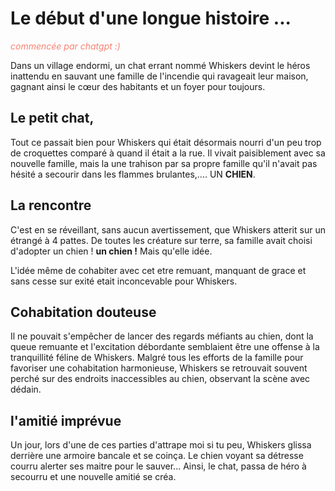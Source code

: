 # Le début d'une longue histoire ... 
<span style="color:salmon">*commencée par chatgpt :)*</span>

Dans un village endormi, un chat errant nommé Whiskers devint le héros inattendu en sauvant une famille de l'incendie qui ravageait leur maison, gagnant ainsi le cœur des habitants et un foyer pour toujours.

## Le petit chat,
Tout ce passait bien pour Whiskers qui était désormais nourri d'un peu trop de croquettes comparé à quand il était a la rue.
Il vivait paisiblement avec sa nouvelle famille, mais la une trahison par sa propre famille qu'il n'avait pas hésité a secourir dans les flammes brulantes,.... UN **CHIEN**.

## La rencontre
C'est en se réveillant, sans aucun avertissement, que Whiskers atterit sur un étrangé à 4 pattes. De toutes les créature sur terre, sa famille avait choisi d'adopter un chien ! **un chien !** Mais qu'elle idée. 

L'idée même de cohabiter avec cet etre remuant, manquant de grace et sans cesse sur exité etait inconcevable pour Whiskers.

## Cohabitation douteuse
Il ne pouvait s'empêcher de lancer des regards méfiants au chien, dont la queue remuante et l'excitation débordante semblaient être une offense à la tranquillité féline de Whiskers. Malgré tous les efforts de la famille pour favoriser une cohabitation harmonieuse, Whiskers se retrouvait souvent perché sur des endroits inaccessibles au chien, observant la scène avec dédain.

## l'amitié imprévue
Un jour, lors d'une de ces parties d'attrape moi si tu peu, Whiskers glissa derrière une armoire bancale et se coinça. 
Le chien voyant sa détresse courru alerter ses maitre pour le sauver...
Ainsi, le chat, passa de héro à secourru et une nouvelle amitié se créa.

